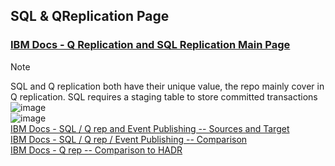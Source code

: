 ## SQL & QReplication Page
### [IBM Docs - Q Replication and SQL Replication Main Page](https://www.ibm.com/docs/en/idr/11.4.0?topic=q-replication-sql-replication)  
> [!Note]
> SQL and Q replication both have their unique value, the repo mainly cover in Q replication.
> SQL requires a staging table to store committed transactions
![image](https://github.com/user-attachments/assets/4eb24e55-0d6c-4e17-9c9e-36308c0a7a16)  
![image](https://github.com/user-attachments/assets/89fe0317-f24f-4e89-b2fe-eb10d36d632a)  
[IBM Docs - SQL / Q rep and Event Publishing -- Sources and Target](https://www.ibm.com/docs/en/idr/11.4.0?topic=overviews-supported-sources-targets)  
[IBM Docs - SQL / Q rep / Event Publishing -- Comparison](https://www.ibm.com/docs/en/idr/11.4.0?topic=overviews-comparison-q-replication-sql-replication-event-publishing)  
[IBM Docs - Q rep -- Comparison to HADR](https://www.ibm.com/docs/en/idr/11.4.0?topic=po-comparison-q-replication-high-availability-disaster-recovery-hadr)  
